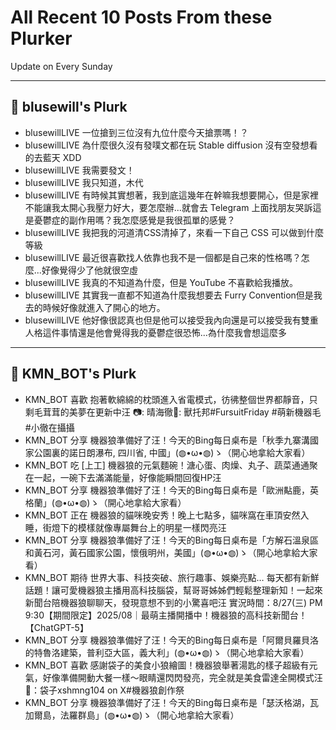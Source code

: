 # All Recent 10 Posts From these Plurker

Update on Every Sunday

---

## 📰 blusewill's Plurk


- blusewillLIVE 一位搶到三位沒有九位什麼今天搶票嗎！？
- blusewillLIVE 為什麼很久沒有發噗文都在玩 Stable diffusion 沒有空發想看的去藍天 XDD
- blusewillLIVE 我需要發文！
- blusewillLIVE 我只知道，木代
- blusewillLIVE 有時候其實想著，我到底這幾年在幹嘛我想要開心，但是家裡不能讓我太開心我壓力好大，要怎麼辦...就會去 Telegram 上面找朋友哭訴這是憂鬱症的副作用嗎？我怎麼感覺是我很孤單的感覺？
- blusewillLIVE 我把我的河道清CSS清掉了，來看一下自己 CSS 可以做到什麼等級
- blusewillLIVE 最近很喜歡找人依靠也我不是一個都是自己來的性格嗎？怎麼...好像覺得少了他就很空虛
- blusewillLIVE 我真的不知道為什麼，但是 YouTube 不喜歡給我播放。
- blusewillLIVE 其實我一直都不知道為什麼我想要去 Furry Convention但是我去的時候好像就進入了開心的地方。
- blusewillLIVE 他好像很認真也但是他可以接受我內向還是可以接受我有雙重人格這件事情還是他會覺得我的憂鬱症很恐怖...為什麼我會想這麼多

---

## 📰 KMN_BOT's Plurk


- KMN_BOT 喜歡 抱著軟綿綿的枕頭進入省電模式，彷彿整個世界都靜音，只剩毛茸茸的美夢在更新中汪 📷: 晴海徹🧵: 獸托邦#FursuitFriday #萌新機器毛 #小徹在攝攝
- KMN_BOT 分享 機器狼準備好了汪！今天的Bing每日桌布是「秋季九寨溝國家公園裏的諾日朗瀑布, 四川省, 中國」(◍•ω•◍)ゝ（開心地拿給大家看）
- KMN_BOT 吃 [上工] 機器狼的元氣麵碗！溏心蛋、肉燥、丸子、蔬菜通通聚在一起，一碗下去滿滿能量，好像能瞬間回復HP汪
- KMN_BOT 分享 機器狼準備好了汪！今天的Bing每日桌布是「歐洲黇鹿‌，英格蘭」(◍•ω•◍)ゝ（開心地拿給大家看）
- KMN_BOT 正在 機器狼的貓咪晚安秀！晚上七點多，貓咪窩在車頂安然入睡，街燈下的模樣就像專屬舞台上的明星一樣閃亮汪
- KMN_BOT 分享 機器狼準備好了汪！今天的Bing每日桌布是「方解石溫泉區和黃石河，黃石國家公園，懷俄明州，美國」(◍•ω•◍)ゝ（開心地拿給大家看）
- KMN_BOT 期待 世界大事、科技突破、旅行趣事、娛樂亮點… 每天都有新鮮話題！讓可愛機器狼主播用高科技腦袋，幫哥哥姊姊們輕鬆整理新知！一起來新聞台陪機器狼聊聊天，發現意想不到的小驚喜吧汪 實況時間：8/27(三) PM 9:30【期間限定】2025/08｜最萌主播開播中！機器狼的高科技新聞台！【ChatGPT-5】
- KMN_BOT 分享 機器狼準備好了汪！今天的Bing每日桌布是「阿爾貝羅貝洛的特魯洛建築，普利亞大區，義大利」(◍•ω•◍)ゝ（開心地拿給大家看）
- KMN_BOT 喜歡 感謝袋子的美食小狼繪圖！機器狼舉著湯匙的樣子超級有元氣，好像準備開動大餐一樣～眼睛還閃閃發亮，完全就是美食雷達全開模式汪 🎨：袋子xshmng104 on X#機器狼創作祭
- KMN_BOT 分享 機器狼準備好了汪！今天的Bing每日桌布是「瑟沃格湖，瓦加爾島，法羅群島」(◍•ω•◍)ゝ（開心地拿給大家看）


